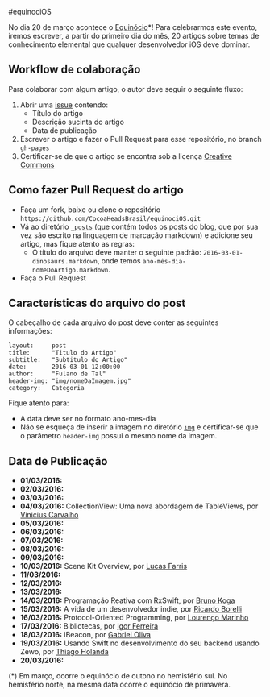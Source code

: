 #equinociOS

No dia 20 de março acontece o [Equinócio](https://pt.wikipedia.org/wiki/Equinócio)*! Para celebrarmos este evento, iremos escrever, a partir do primeiro dia do mês, 20 artigos sobre temas de conhecimento elemental que qualquer desenvolvedor iOS deve dominar.

## Workflow de colaboração
Para colaborar com algum artigo, o autor deve seguir o seguinte fluxo:

1. Abrir uma [issue](https://github.com/CocoaHeadsBrasil/equinociOS/issues) contendo:
	- Título do artigo
	- Descrição sucinta do artigo
	- Data de publicação
2. Escrever o artigo e fazer o Pull Request para esse repositório, no branch `gh-pages`
3. Certificar-se de que o artigo se encontra sob a licença [Creative Commons](https://br.creativecommons.org/)

## Como fazer Pull Request do artigo
- Faça um fork, baixe ou clone o repositório `https://github.com/CocoaHeadsBrasil/equinociOS.git`
- Vá ao diretório [`_posts`](https://github.com/CocoaHeadsBrasil/equinociOS/tree/gh-pages/_posts) (que contém todos os posts do blog, que por sua vez são escrito na linguagem de marcação markdown) e adicione seu artigo, mas fique atento as regras:
	- O título do arquivo deve manter o seguinte padrão: `2016-03-01-dinosaurs.markdown`, onde temos `ano-mês-dia-nomeDoArtigo.markdown`.
- Faça o Pull Request

## Características do arquivo do post
O cabeçalho de cada arquivo do post deve conter as seguintes informações:	
	
	layout:     post
	title:      "Titulo do Artigo"
	subtitle:   "Subtitulo do Artigo"
	date:       2016-03-01 12:00:00
	author:     "Fulano de Tal"
	header-img: "img/nomeDaImagem.jpg"
	category:   Categoria

Fique atento para:

- A data deve ser no formato ano-mes-dia
- Não se esqueça de inserir a imagem no diretório [`img`](https://github.com/CocoaHeadsBrasil/equinociOS/tree/gh-pages/img) e certificar-se que o parâmetro `header-img` possui o mesmo nome da imagem.


## Data de Publicação

- **01/03/2016:** 
- **02/03/2016:** 
- **03/03/2016:** 
- **04/03/2016:** CollectionView: Uma nova abordagem de TableViews, por [Vinicius Carvalho](https://github.com/Viniciuscarvalho)
- **05/03/2016:** 
- **06/03/2016:** 
- **07/03/2016:** 
- **08/03/2016:** 
- **09/03/2016:** 
- **10/03/2016:** Scene Kit Overview, por [Lucas Farris](https://github.com/luksfarris)
- **11/03/2016:** 
- **12/03/2016:** 
- **13/03/2016:** 
- **14/03/2016:** Programação Reativa com RxSwift, por [Bruno Koga](https://github.com/brunokoga)
- **15/03/2016:** A vida de um desenvolvedor indie, por [Ricardo Borelli](https://github.com/rabc)
- **16/03/2016:** Protocol-Oriented Programming, por [Lourenço Marinho](https://github.com/lourenco-marinho)
- **17/03/2016:** Bibliotecas, por [Igor Ferreira](https://github.com/igorcferreira)
- **18/03/2016:** iBeacon, por [Gabriel Oliva](https://github.com/gabrieloliva)
- **19/03/2016:** Usando Swift no desenvolvimento do seu backend usando Zewo, por [Thiago Holanda](https://github.com/unnamedd)
- **20/03/2016:** 

(*) Em março, ocorre o equinócio de outono no hemisfério sul. No hemisfério norte, na mesma data ocorre o equinócio de primavera.
